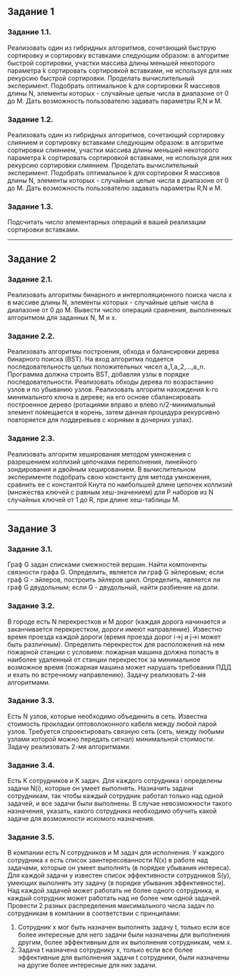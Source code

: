 ## Задание 1

### Задание 1.1.
Реализовать один из гибридных алгоритмов, сочетающий быструю сортировку и сортировку вставками следующим образом: в алгоритме быстрой сортировки, участки массива длины меньшей некоторого параметра k сортировать сортировкой вставками, не используя для них рекурсию быстрой сортировки.
Проделать вычислительный эксперимент. Подобрать оптимальное k для сортировки R массивов длины N, элементы которых - случайные целые числа в диапазоне от 0 до M.
Дать возможность пользователю задавать параметры R,N и M.

### Задание 1.2. 
Реализовать один из гибридных алгоритмов, сочетающий сортировку слиянием и сортировку вставками следующим образом: в алгоритме сортировки слиянием, участки массива длины меньшей некоторого параметра k сортировать сортировкой вставками, не используя для них рекурсию сортировки слиянием.
Проделать вычислительный эксперимент. Подобрать оптимальное k для сортировки R массивов длины N, элементы которых - случайные целые числа в диапазоне от 0 до M.
Дать возможность пользователю задавать параметры R,N и M.

### Задание 1.3. 
Подсчитать число элементарных операций в вашей реализации сортировки вставками.

---

## Задание 2

### Задание 2.1. 
Реализовать алгоритмы бинарного и интерполяционного поиска числа x в массиве длины N, элементы которых - случайные целые числа в диапазоне от 0 до M. Вывести число операций сравнения, выполненных алгоритмом для заданных N, M и x.

### Задание 2.2. 
Реализовать алгоритмы построения, обхода и балансировки дерева бинарного поиска (BST). На вход алгоритма подается последовательность целых положительных чисел a_1,a_2,...,a_n. Программа должна строить BST, добавляя узлы в порядке последовательности. Реализовать обходы дерева по возрастанию узлов и по убыванию узлов. Реализовать алгоритм нахождения k-го минимального ключа в дереве; на его основе сбалансировать построенное дерево (ротациями вправо и влево n/2-минимальный элемент помещается в корень, затем данная процедура рекурсивно повторяется для поддеревьев с корнями в дочерних узлах).
### Задание 2.3. 
Реализовать алгоритм хеширования методом умножения с разрешением коллизий цепочками переполнения, линейного зондирования и двойным хешированием. В вычислительном эксперименте подобрать свою константу для метода умножения, сравнить ее с константой Кнута по наибольшей длине цепочек коллизий (множества ключей с равным хеш-значением) для P наборов из N случайных ключей от 1 до R, при длине хеш-таблицы M.

---

## Задание 3

### Задание 3.1. 
Граф G задан списками смежностей вершин. Найти компоненты связности графа G. Определить, является ли граф G эйлеровым; если граф G - эйлеров, построить эйлеров цикл. Определить, является ли граф G двудольным; если G - двудольный, найти разбиение на доли.

### Задание 3.2. 
В городе есть N перекрестков и M дорог (каждая дорога начинается и заканчивается перекрестком, дороги имеют направление). Известно время проезда каждой дороги (время проезда дорог i->j и j->i может быть различным). Определить перекресток для расположения на нем пожарной станции с условием: пожарная машина должна попасть в наиболее удаленный от станции перекресток за минимальное возможное время (пожарная машина может нарушать требования ПДД и ехать по встречному направлению). Задачу реализовать 2-мя алгоритмами.

### Задание 3.3.
Есть N узлов, которые необходимо объединить в сеть. Известна стоимость прокладки оптоволоконного кабеля между любой парой узлов. Требуется спроектировать связную сеть (сеть, между любыми узлами которой можно передать сигнал) минимальной стоимости. Задачу реализовать 2-мя алгоритмами.

### Задание 3.4. 
Есть K сотрудников и K задач. Для каждого сотрудника i определены задачи N(i), которые он умеет выполнять. Назначить задачи сотрудникам, так чтобы каждый сотрудник работал только над одной задачей, и все задачи были выполнены. В случае невозможности такого назначения, указать, какого сотрудника необходимо обучить какой задаче для возможности искомого назначения.

### Задание 3.5. 
В компании есть N сотрудников и M задач для исполнения. У каждого сотрудника x есть список заинтересованности N(x) в работе над задачами, которые он умеет выполнять (в порядке убывания интереса). Для каждой задачи y известен список эффективности сотрудников S(y), умеющих выполнять эту задачу (в порядке убывания эффективности). Над каждой задачей может работать не более одного сотрудника, и каждый сотрудник может работать над не более чем одной задачей. Провести 2 разных распределения максимального числа задач по сотрудникам в компании в соответствии с принципами:
1. Сотрудник x мог быть назначен выполнять задачу t, только если все более интересные для него задачи были назначены для выполнения другим, более эффективным для их выполнения сотрудникам, чем x.
2. Задача t назначена сотруднику x, только если все более эффективные для выполнения задачи t сотрудники, были назначены на другие более интересные для них задачи.